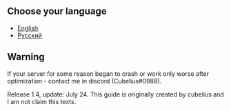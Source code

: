 ## Choose your language

- [English](./Eng.md)
- [Русский](./Ru.md)

## Warning

If your server for some reason began to crash or work only worse after optimization - contact me in discord (Cubelius#0988).

Release 1.4, update: July 24.
This guide is originally created by cubelius and I am not claim this texts.
